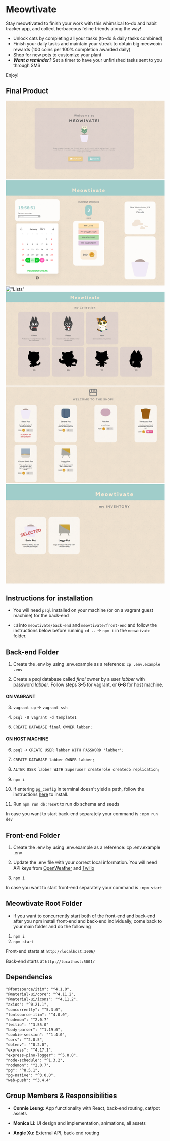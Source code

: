 # Meowtivate

Stay meowtivated to finish your work with this whimsical to-do and habit tracker app, and collect herbaceous feline friends along the way!

* Unlock cats by completing all your tasks (to-do & daily tasks combined)
* Finish your daily tasks and maintain your streak to obtain big meowcoin rewards (100 coins per 100% completion awarded daily)
* Shop for new pots to customize your plant
* **_Want a reminder?_** Set a timer to have your unfinished tasks sent to you through SMS 

Enjoy!

## Final Product

!["Welcome"](https://github.com/agxcd/meowtivate/blob/main/docs/Welcome.png?raw=true)
!["Dashboard"](https://github.com/agxcd/meowtivate/blob/main/docs/Dashboard.png?raw=true)
!["Lists"](https://github.com/leungcnie/meowtivate/blob/main/docs/Lists-fast.gif?raw=true)
!["Collections"](https://github.com/agxcd/meowtivate/blob/main/docs/Collections.png?raw=true)
!["Shop"](https://github.com/agxcd/meowtivate/blob/main/docs/Shop.png?raw=true)
!["Inventory"](https://github.com/agxcd/meowtivate/blob/main/docs/Inventory.png?raw=true)

## Instructions for installation

- You will need `psql` installed on your machine (or on a vagrant guest machine) for the back-end

- `cd` into `meowtivate/back-end` and `meovtivate/front-end` and follow the instructions below before running `cd ..` -> `npm i` in the `meowtivate` folder.

## Back-end Folder

1. Create the .env by using .env.example as a reference: `cp .env.example .env`

2. Create a psql database called *final* owner by a user *labber* with password *labber*. Follow steps **3-5** for vagrant, or **6-8** for host machine.

#### ON VAGRANT

3. `vagrant up` -> `vagrant ssh`

4. `psql -U vagrant -d template1`

5. `CREATE DATABASE final OWNER labber;`


#### ON HOST MACHINE

6. `psql` -> `CREATE USER labber WITH PASSWORD 'labber';`

7. `CREATE DATABASE labber OWNER labber;`

8. `ALTER USER labber WITH Superuser createrole createdb replication;`

9. `npm i`

10. If entering `pg_config` in terminal doesn't yield a path, follow the instructions [here](https://www.npmjs.com/package/pg-native) to install.

11. Run `npm run db:reset` to run db schema and seeds

In case you want to start back-end separately
   your command is : `npm run dev`

## Front-end Folder

1. Create the .env by using .env.example as a reference: cp .env.example .env

2. Update the .env file with your correct local information. You will need API keys from [OpenWeather](https://openweathermap.org/appid) and [Twilio](https://www.twilio.com/)


3. `npm i`

In case you want to start front-end separately
   your command is : `npm start`

## Meowtivate Root Folder

- If you want to concurrently start both of the front-end and back-end
  after you npm install front-end and back-end individually, come back to your main folder
  and do the following

1. `npm i`
2. `npm start`

Front-end starts at
`http://localhost:3006/`

Back-end starts at
`http://localhost:5001/`

## Dependencies

    "@fontsource/itim": "^4.1.0",
    "@material-ui/core": "^4.11.2",
    "@material-ui/icons": "^4.11.2",
    "axios": "^0.21.1",
    "concurrently": "^5.3.0",
    "fontsource-itim": "^4.0.0",
    "nodemon": "^2.0.7"
    "twilio": "^3.55.0"
    "body-parser": "^1.19.0",
    "cookie-session": "^1.4.0",
    "cors": "^2.8.5",
    "dotenv": "^8.2.0",
    "express": "^4.17.1",
    "express-pino-logger": "^5.0.0",
    "node-schedule": "^1.3.2",
    "nodemon": "^2.0.7",
    "pg": "^8.5.1",
    "pg-native": "^3.0.0",
    "web-push": "^3.4.4"
   

## Group Members & Responsibilities

- **Connie Leung:** App functionality with React, back-end routing, cat/pot assets

- **Monica Li:** UI design and implementation, animations, all assets

- **Angie Xu:** External API, back-end routing

